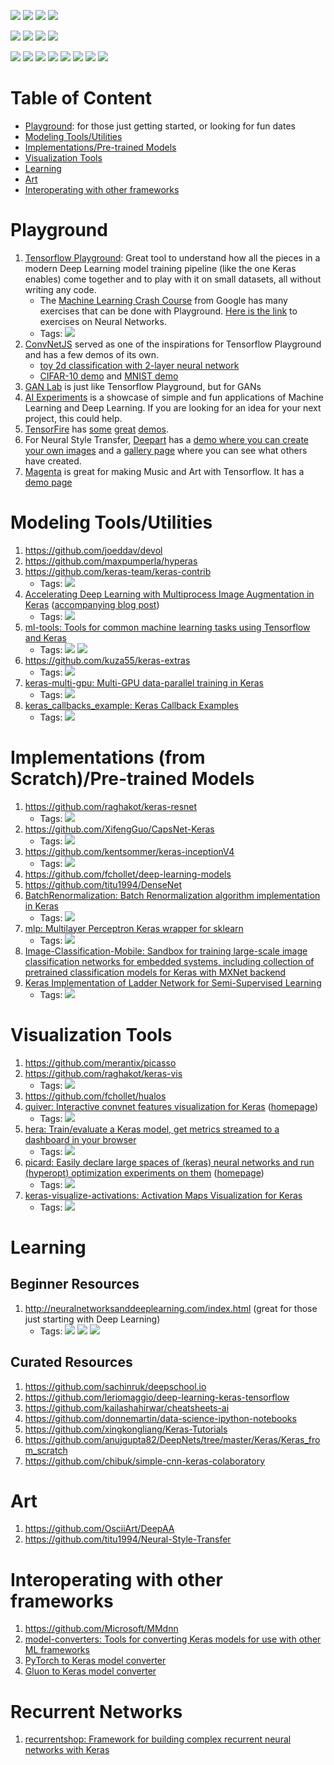 ![](https://img.shields.io/pypi/l/ansicolortags.svg?raw=true) ![](https://img.shields.io/badge/Maintained%3F-yes-green.svg) ![](https://img.shields.io/badge/contributions-welcome-brightgreen.svg?raw=true) ![](https://img.shields.io/badge/PRs-welcome-brightgreen.svg)

![](https://img.shields.io/github/issues-raw/soumendra/awesome-deeplearning.svg) ![](	https://img.shields.io/github/issues-pr-raw/soumendra/awesome-deeplearning.svg) ![](https://img.shields.io/github/last-commit/soumendra/awesome-deeplearning.svg) ![](https://img.shields.io/github/contributors/soumendra/awesome-deeplearning.svg)

![](https://img.shields.io/github/forks/soumendra/awesome-deeplearning.svg) ![](https://img.shields.io/github/stars/soumendra/awesome-deeplearning.svg) ![](https://img.shields.io/github/watchers/soumendra/awesome-deeplearning.svg) ![](https://img.shields.io/github/commit-activity/m/soumendra/awesome-deeplearning.svg) ![](https://img.shields.io/github/repo-size/soumendra/awesome-deeplearning.svg) ![](https://img.shields.io/github/languages/code-size/soumendra/awesome-deeplearning.svg) ![](https://img.shields.io/github/release-date/soumendra/awesome-deeplearning.svg) ![](https://img.shields.io/github/release/soumendra/awesome-deeplearning.svg)

# Table of Content

* [Playground](https://github.com/soumendra/awesome-deeplearning/blob/master/README.md#playground): for those just getting started, or looking for fun dates
* [Modeling Tools/Utilities](https://github.com/soumendra/awesome-deeplearning/blob/master/README.md#modeling-toolsutilities)
* [Implementations/Pre-trained Models](https://github.com/soumendra/awesome-deeplearning/blob/master/README.md#implementations-from-scratchpre-trained-models)
* [Visualization Tools](https://github.com/soumendra/awesome-deeplearning/blob/master/README.md#implementations-from-scratchpre-trained-models)
* [Learning](https://github.com/soumendra/awesome-deeplearning/blob/master/README.md#implementations-from-scratchpre-trained-models)
* [Art](https://github.com/soumendra/awesome-deeplearning/blob/master/README.md#implementations-from-scratchpre-trained-models)
* [Interoperating with other frameworks](https://github.com/soumendra/awesome-deeplearning/blob/master/README.md#implementations-from-scratchpre-trained-models)

# Playground

1. [Tensorflow Playground](https://playground.tensorflow.org): Great tool to understand how all the pieces in a modern Deep Learning model training pipeline (like the one Keras enables) come together and to play with it on small datasets, all without writing any code.
    - The [Machine Learning Crash Course](https://developers.google.com/machine-learning/crash-course/) from Google has many exercises that can be done with Playground. [Here is the link](https://developers.google.com/machine-learning/crash-course/introduction-to-neural-networks/playground-exercises) to exercises on Neural Networks.
    - Tags: ![](https://img.shields.io/badge/Library-Tensorflow-green.svg)
2. [ConvNetJS](https://cs.stanford.edu/people/karpathy/convnetjs/) served as one of the inspirations for Tensorflow Playground and has a few demos of its own.
    - [toy 2d classification with 2-layer neural network](https://cs.stanford.edu/people/karpathy/convnetjs/demo/classify2d.html)
    - [CIFAR-10 demo](https://cs.stanford.edu/people/karpathy/convnetjs/demo/cifar10.html) and [MNIST demo](https://cs.stanford.edu/people/karpathy/convnetjs/demo/mnist.html)
3. [GAN Lab](https://poloclub.github.io/ganlab/) is just like Tensorflow Playground, but for GANs
4. [AI Experiments](https://experiments.withgoogle.com/collection/ai) is a showcase of simple and fun applications of Machine Learning and Deep Learning. If you are looking for an idea for your next project, this could help.
5. [TensorFire](https://tenso.rs/) has [some](https://tenso.rs/demos/fast-neural-style/) [great](https://tenso.rs/demos/rock-paper-scissors/) [demos](https://cyborg.tenso.rs/).
6. For Neural Style Transfer, [Deepart](https://deepart.io/) has a [demo where you can create your own images](https://deepart.io/hire/) and a [gallery page](https://deepart.io/latest/) where you can see what others have created.
7. [Magenta](https://magenta.tensorflow.org/) is great for making Music and Art with Tensorflow. It has a [demo page](https://magenta.tensorflow.org/demos)

# Modeling Tools/Utilities

1. https://github.com/joeddav/devol
2. https://github.com/maxpumperla/hyperas
3. https://github.com/keras-team/keras-contrib
    - Tags: ![](https://img.shields.io/badge/Library-Keras-green.svg)
4. [Accelerating Deep Learning with Multiprocess Image Augmentation in Keras](https://github.com/stratospark/keras-multiprocess-image-data-generator) ([accompanying blog post](http://blog.stratospark.com/multiprocess-image-augmentation-keras.html))
    - Tags: ![](https://img.shields.io/badge/Library-Keras-green.svg)
5. [ml-tools: Tools for common machine learning tasks using Tensorflow and Keras](https://github.com/triagemd/ml-tools)
    - Tags: ![](https://img.shields.io/badge/Library-Tensorflow-green.svg) ![](https://img.shields.io/badge/Library-Keras-green.svg)
6. https://github.com/kuza55/keras-extras
    - Tags: ![](https://img.shields.io/badge/Library-Keras-green.svg)
7. [keras-multi-gpu: Multi-GPU data-parallel training in Keras](https://github.com/rossumai/keras-multi-gpu)
    - Tags: ![](https://img.shields.io/badge/Library-Keras-green.svg)
8. [keras_callbacks_example: Keras Callback Examples](https://github.com/keunwoochoi/keras_callbacks_example)
    - Tags: ![](https://img.shields.io/badge/Library-Keras-green.svg)

# Implementations (from Scratch)/Pre-trained Models

1. https://github.com/raghakot/keras-resnet
    - Tags: ![](https://img.shields.io/badge/Library-Keras-green.svg)
2. https://github.com/XifengGuo/CapsNet-Keras
    - Tags: ![](https://img.shields.io/badge/Library-Keras-green.svg)
3. https://github.com/kentsommer/keras-inceptionV4
    - Tags: ![](https://img.shields.io/badge/Library-Keras-green.svg)
4. https://github.com/fchollet/deep-learning-models
5. https://github.com/titu1994/DenseNet
6. [BatchRenormalization: Batch Renormalization algorithm implementation in Keras](https://github.com/titu1994/BatchRenormalization)
    - Tags: ![](https://img.shields.io/badge/Library-Keras-green.svg)
7. [mlp: Multilayer Perceptron Keras wrapper for sklearn](https://github.com/alvarouc/mlp)
    - Tags: ![](https://img.shields.io/badge/Library-Keras-green.svg)
8. [Image-Classification-Mobile: Sandbox for training large-scale image classification networks for embedded systems, including collection of pretrained classification models for Keras with MXNet backend](https://github.com/osmr/imgclsmob)
9. [Keras Implementation of Ladder Network for Semi-Supervised Learning](https://github.com/divamgupta/ladder_network_keras)
    - Tags: ![](https://img.shields.io/badge/Library-Keras-green.svg)

# Visualization Tools

1. https://github.com/merantix/picasso
2. https://github.com/raghakot/keras-vis
    - Tags: ![](https://img.shields.io/badge/Library-Keras-green.svg)
3. https://github.com/fchollet/hualos
4. [quiver: Interactive convnet features visualization for Keras](https://github.com/keplr-io/quiver) ([homepage](https://keplr-io.github.io/quiver/))
    - Tags: ![](https://img.shields.io/badge/Library-Keras-green.svg)
5. [hera: Train/evaluate a Keras model, get metrics streamed to a dashboard in your browser](https://github.com/keplr-io/hera)
    - Tags: ![](https://img.shields.io/badge/Library-Keras-green.svg)
6. [picard: Easily declare large spaces of (keras) neural networks and run (hyperopt) optimization experiments on them](https://github.com/keplr-io/picard) ([homepage](http://picard.libs.keplr.io/))
    - Tags: ![](https://img.shields.io/badge/Library-Keras-green.svg)
7. [keras-visualize-activations: Activation Maps Visualization for Keras](https://github.com/philipperemy/keras-visualize-activations)
    - Tags: ![](https://img.shields.io/badge/Library-Keras-green.svg)

# Learning

## Beginner Resources

1. http://neuralnetworksanddeeplearning.com/index.html (great for those just starting with Deep Learning)
    - Tags: 
![](https://img.shields.io/badge/Meta-Beginner%20Friendly-orange.svg) ![](https://img.shields.io/badge/Meta-Recommended-orange.svg) 
![](https://img.shields.io/badge/Resource-Book-red.svg)

## Curated Resources

1. https://github.com/sachinruk/deepschool.io
2. https://github.com/leriomaggio/deep-learning-keras-tensorflow
3. https://github.com/kailashahirwar/cheatsheets-ai
4. https://github.com/donnemartin/data-science-ipython-notebooks
5. https://github.com/xingkongliang/Keras-Tutorials
6. https://github.com/anujgupta82/DeepNets/tree/master/Keras/Keras_from_scratch
7. https://github.com/chibuk/simple-cnn-keras-colaboratory

# Art

1. https://github.com/OsciiArt/DeepAA
2. https://github.com/titu1994/Neural-Style-Transfer

# Interoperating with other frameworks

1. https://github.com/Microsoft/MMdnn
2. [model-converters: Tools for converting Keras models for use with other ML frameworks](https://github.com/triagemd/model-converters)
3. [PyTorch to Keras model converter](https://github.com/nerox8664/pytorch2keras)
4. [Gluon to Keras model converter](https://github.com/nerox8664/gluon2keras)

# Recurrent Networks

1. [recurrentshop: Framework for building complex recurrent neural networks with Keras](https://github.com/farizrahman4u/recurrentshop)
